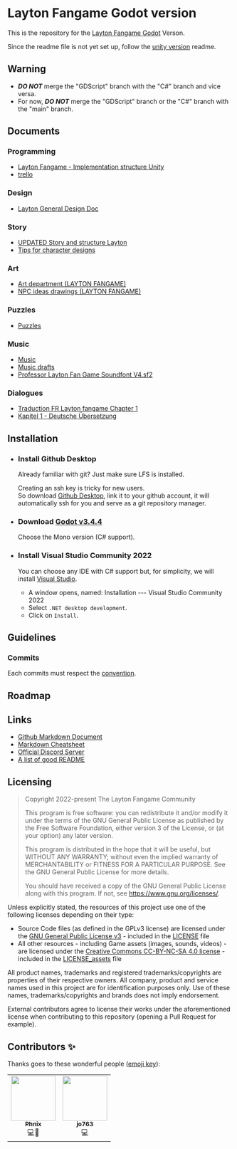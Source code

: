 # Layton Fangame Godot version
This is the repository for the [Layton Fangame Godot](https://github.com/Layton-Fangame/Layton-Fangame-Godot) Verson.

Since the readme file is not yet set up, follow the [unity version](https://github.com/Layton-Community/Layton-Fangame#readme) readme.

## Warning
- ***DO NOT*** merge the "GDScript" branch with the "C#" branch and vice versa.
- For now, ***DO NOT*** merge the "GDScript" branch or the "C#" branch with the "main" branch.

## Documents

### Programming
- [Layton Fangame - Implementation structure Unity](https://docs.google.com/document/d/1b9HEG2cvpCl1Iopq0lIBah5j4o6t_Ynb5-Dn7zVfA4w/edit)
- [trello](https://trello.com/b/Ls7GQyQ2/pl-fangame-programming-tasks)

### Design
- [Layton General Design Doc](https://docs.google.com/document/d/1Fh_J0bjUq80ZU1TXTLHe1oj1_jA5RH7At2S9jcXilZM/edit)

### Story
- [UPDATED Story and structure Layton](https://docs.google.com/document/d/1spmAfPzE56oFEDctGHczQPRIiTqORGSwgLkP1R2wbms/edit)
- [Tips for character designs](https://docs.google.com/document/d/1WiAD5XzrA-8Jv8EuC5dpDqUpaKQobcak7EcTBAx1Sio/edit)

### Art
- [Art department (LAYTON FANGAME)](https://docs.google.com/document/d/1io2JBYmtMLUNQx-Npz0qANHYHPEVApU1eQMCkU_kiQE/edit)
- [NPC ideas drawings (LAYTON FANGAME)](https://docs.google.com/document/d/1savOR2kp-bEluQrGeAkQyF9ORE1uMqrZdKep5IRo1EU/edit)

### Puzzles
- [Puzzles](https://docs.google.com/document/d/1BmuGgWw9yLZ8_GxY79smlyLSPWwF7mzJdcwkefOxApo/edit)

### Music
- [Music](https://docs.google.com/document/d/15G0nk758InwPZeKjSMOHlgg8IKIlSN2CxchhI_6MyDk/edit)
- [Music drafts](https://drive.google.com/drive/folders/13P_OtXECN1YwzqESRKYMXIkZAnHmeH8E?usp=sharing)
- [Professor Layton Fan Game Soundfont V4.sf2](https://drive.google.com/file/d/1y3htyV5heJr0qWfiKBG6s-AYDYds2KPw/view)

### Dialogues
- [Traduction FR Layton fangame Chapter 1](https://docs.google.com/spreadsheets/d/1F00uOSssAjDKDPxoO7BjV3vGfEtTF0-VVFAqBgYOvs8/edit#gid=0)
- [Kapitel 1 - Deutsche Übersetzung](https://docs.google.com/document/d/1YovktpkMwB8PRetRfICl2W13HJWoJ6IU6-YEhfk6MDU/edit)

## Installation

- ### Install Github Desktop
  Already familiar with git? Just make sure LFS is installed.

  Creating an ssh key is tricky for new users.<br>
  So download [Github Desktop](https://desktop.github.com/), link it to your github account, it will automatically ssh for you and serve as a git repository manager.

- ### Download [Godot v3.4.4](https://godotengine.org/download/windows)
  Choose the Mono version (C# support).

- ### Install Visual Studio Community 2022
  You can choose any IDE with C# support but, for simplicity, we will install [Visual Studio](https://visualstudio.microsoft.com/).
  - A window opens, named: Installation --- Visual Studio Community 2022
  - Select `.NET desktop development`.
  - Click on `Install`.

## Guidelines

### Commits
Each commits must respect the [convention](https://gist.github.com/qoomon/5dfcdf8eec66a051ecd85625518cfd13#default).

## Roadmap

## Links
- [Github Markdown Document](https://docs.github.com/en/get-started/writing-on-github/getting-started-with-writing-and-formatting-on-github/basic-writing-and-formatting-syntax)
- [Markdown Cheatsheet](https://github.com/adam-p/markdown-here/wiki/Markdown-Cheatsheet)
- [Official Discord Server](https://discord.gg/DSmjVvmBEd)
- [A list of good README](https://github.com/matiassingers/awesome-readme)

## Licensing
> Copyright 2022-present The Layton Fangame Community
>
> This program is free software: you can redistribute it and/or modify it under the terms of the GNU General Public License as published by the Free Software Foundation, either version 3 of the License, or (at your option) any later version.
>
> This program is distributed in the hope that it will be useful, but WITHOUT ANY WARRANTY; without even the implied warranty of MERCHANTABILITY or FITNESS FOR A PARTICULAR PURPOSE. See the GNU General Public License for more details.
>
> You should have received a copy of the GNU General Public License along with this program. If not, see <https://www.gnu.org/licenses/>. 

Unless explicitly stated, the resources of this project use one of the following licenses depending on their type:
- Source Code files (as defined in the GPLv3 license) are licensed under the [GNU General Public License v3](https://www.gnu.org/licenses/gpl-3.0.en.html) - included in the [LICENSE](LICENSE) file
- All other resources - including Game assets (images, sounds, videos) - are licensed under the [Creative Commons CC-BY-NC-SA 4.0 license](https://creativecommons.org/licenses/by-nc-sa/4.0/) - included in the [LICENSE_assets](LICENSE_assets) file

All product names, trademarks and registered trademarks/copyrights are properties of their respective owners. All company, product and service names used in this project are for identification purposes only. Use of these names, trademarks/copyrights and brands does not imply endorsement.

External contributors agree to license their works under the aforementioned license when contributing to this repository (opening a Pull Request for example).

## Contributors ✨
Thanks goes to these wonderful people ([emoji key](https://allcontributors.org/docs/en/emoji-key)):

<table>
  <tr>
    <td align="center"><a href="https://github.com/MrPhnix"><img src="https://avatars.githubusercontent.com/u/76911907" width="100px;" alt=""/><br/><sub><b>Phnix</b></sub></a><br/><a title="Code">💻</a><a title="Documentation">📖</a></td>
    <td align="center"><a href="https://github.com/jo763"><img src="https://avatars.githubusercontent.com/u/54395698" width="100px;" alt=""/><br/><sub><b>jo763</b></sub></a><br/><a title="Code">💻</a></td>
  </tr>
</table>
